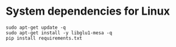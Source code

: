 # System dependencies for Linux
```
sudo apt-get update -q
sudo apt-get install -y libglu1-mesa -q
pip install requirements.txt
